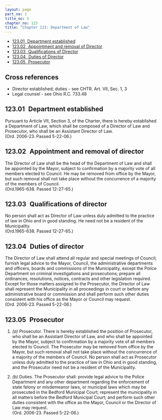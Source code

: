 ```yaml
---
layout: page
part_no: 1
title_no: 5
chapter_no: 123
title: "Chapter 123: Department of Law"
---
```


* [123.01   Department established](#12301-department-established)
* [123.02   Appointment and removal of Director](#12302-appointment-and-removal-of-director)
* [123.03   Qualifications of Director](#12303-qualifications-of-director)
* [123.04   Duties of Director](#12304-duties-of-director)
* [123.05   Prosecutor](#12305-prosecutor)

## Cross references

* Director established; duties - see CHTR. Art. VII, Sec. 1, 3
* Legal counsel - see Ohio R.C. 733.48

## 123.01   Department established

Pursuant to Article VII, Section 3, of the Charter, there is hereby established
a Department of Law, which shall be composed of a Director of Law and
Prosecutor, who shall be an Assistant Director of Law.  
(Ord. 2006-23. Passed 5-22-06.)

## 123.02   Appointment and removal of director

The Director of Law shall be the head of the Department of Law and shall be
appointed by the Mayor, subject to confirmation by a majority vote of all
members elected to Council. He may be removed from office by the Mayor, but such
removal shall not take place without the concurrence of a majority of the
members of Council.  
(Ord.1965-638. Passed 12-27-65.)

## 123.03   Qualifications of director

No person shall act as Director of Law unless duly admitted to the practice of
law in Ohio and in good standing. He need not be a resident of the
Municipality.  
(Ord.1965-638. Passed 12-27-65.)

## 123.04   Duties of director

The Director of Law shall attend all regular and special meetings of Council;
furnish legal advice to the Mayor, Council, the administrative departments and
officers, boards and commissions of the Municipality, except the Police
Department on criminal investigations and prosecutions; prepare all ordinances,
resolutions, notices, contracts and other legislation required. Except for those
matters assigned to the Prosecutor, the Director of Law shall represent the
Municipality in all proceedings in court or before any administrative board or
commission and shall perform such other duties consistent with his office as the
Mayor or Council may request.  
(Ord. 2006-23. Passed 5-22-06.)

## 123.05   Prosecutor

1. _(a)_ Prosecutor. There is hereby established the position of Prosecutor, who
shall be an Assistant Director of Law, and who shall be appointed by the Mayor,
subject to confirmation by a majority vote of all members elected to Council.
The Prosecutor may be removed from office by the Mayor, but such removal shall
not take place without the concurrence of a majority of the members of Council.
No person shall act as Prosecutor unless duly admitted to the practice of law in
Ohio and in good standing, and the Prosecutor need not be a resident of the
Municipality.

2. _(b)_ Duties. The Prosecutor shall: provide legal advice to the Police
Department and any other department regarding the enforcement of state felony or
misdemeanor laws, or municipal laws which may be prosecuted in the Bedford
Municipal Court; represent the municipality in all matters before the Bedford
Municipal Court; and perform such other duties consistent with the office as the
Mayor, Council or the Director of Law may request.  
(Ord. 2006-23. Passed 5-22-06.)
